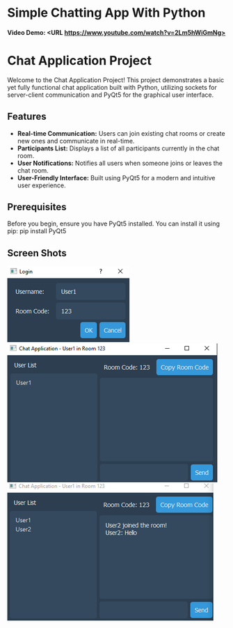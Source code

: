 # Simple Chatting App With Python
#### Video Demo:  <URL https://www.youtube.com/watch?v=2Lm5hWiGmNg>

# Chat Application Project

Welcome to the Chat Application Project! This project demonstrates a basic yet fully functional chat application built with Python, utilizing sockets for server-client communication and PyQt5 for the graphical user interface.

## Features

- **Real-time Communication:** Users can join existing chat rooms or create new ones and communicate in real-time.
- **Participants List:** Displays a list of all participants currently in the chat room.
- **User Notifications:** Notifies all users when someone joins or leaves the chat room.
- **User-Friendly Interface:** Built using PyQt5 for a modern and intuitive user experience.

## Prerequisites

Before you begin, ensure you have PyQt5 installed. 
You can install it using pip: pip install PyQt5

## Screen Shots

![Login Window](loginSS.png)
![Chat Window 1](ChatSS1.png)
![Chat Window 2](ChatSS2.png)
